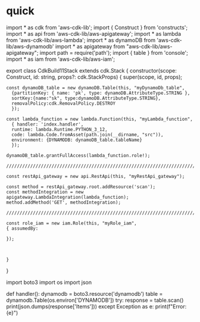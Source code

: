 # quick
import * as cdk from 'aws-cdk-lib';
import { Construct } from 'constructs';
import * as api from 'aws-cdk-lib/aws-apigateway';
import * as lambda from 'aws-cdk-lib/aws-lambda';
import * as dynamoDB from 'aws-cdk-lib/aws-dynamodb'
import * as apigateway from "aws-cdk-lib/aws-apigateway";
import path = require('path');
import { table } from 'console';
import * as iam from 'aws-cdk-lib/aws-iam';

export class CdkBuild11Stack extends cdk.Stack {
  constructor(scope: Construct, id: string, props?: cdk.StackProps) {
    super(scope, id, props);

    const dynamoDB_table = new dynamoDB.Table(this, "myDynamoDb_table", 
      {partitionKey: { name: 'pk', type: dynamoDB.AttributeType.STRING }, 
      sortKey:{name:"sk", type:dynamoDB.AttributeType.STRING},
      removalPolicy:cdk.RemovalPolicy.DESTROY
      });

    const lambda_function = new lambda.Function(this, "myLambda_function", 
      { handler: 'index.handler', 
      runtime: lambda.Runtime.PYTHON_3_12, 
      code: lambda.Code.fromAsset(path.join(__dirname, "src")),
      environment: {DYNAMODB: dynamoDB_table.tableName}
      });

    dynamoDB_table.grantFullAccess(lambda_function.role!);

    ///////////////////////////////////////////////////////////////////////////

    const restApi_gateway = new api.RestApi(this, "myRestApi_gateway");

    const method = restApi_gateway.root.addResource('scan');
    const methodIntegration = new apigateway.LambdaIntegration(lambda_function);
    method.addMethod('GET', methodIntegration);

    ///////////////////////////////////////////////////////////////////////////

    const role_iam = new iam.Role(this, "myRole_iam", 
    { assumedBy:

    });

    
    
    }
  }

import boto3
import os
import json


def handler():
    dynamodb = boto3.resource('dynamodb')
    table = dynamodb.Table(os.environ['DYNAMODB'])
    try:
        response = table.scan()
        print(json.dumps(response['Items']))
    except Exception as e:
        print(f"Error: {e}")
    
    
